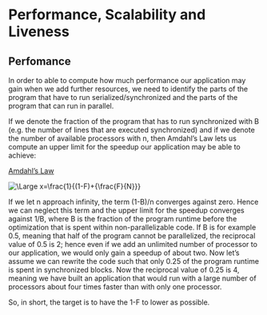 # Performance, Scalability and Liveness

## Perfomance 

In order to able to compute how much performance our application may gain when we add further resources, we need to identify the parts of the program that have to run serialized/synchronized and the parts of the program that can run in parallel.

If we denote the fraction of the program that has to run synchronized with B (e.g. the number of lines that are executed synchronized) and if we denote the number of available processors with n, then Amdahl’s Law lets us compute an upper limit for the speedup our application may be able to achieve:

[Amdahl’s Law](https://it.wikipedia.org/wiki/Legge_di_Amdahl)

![\Large x=\frac{1}{(1-F)+{\frac{F}{N}}}](https://latex.codecogs.com/svg.latex?\Large&space;x=\frac{1}{(1-F)+{\frac{F}{N}}}) 

If we let n approach infinity, the term (1-B)/n converges against zero. Hence we can neglect this term and the upper limit for the speedup converges against 1/B, where B is the fraction of the program runtime before the optimization that is spent within non-parallelizable code. If B is for example 0.5, meaning that half of the program cannot be parallelized, the reciprocal value of 0.5 is 2; hence even if we add an unlimited number of processor to our application, we would only gain a speedup of about two. Now let’s assume we can rewrite the code such that only 0.25 of the program runtime is spent in synchronized blocks. Now the reciprocal value of 0.25 is 4, meaning we have built an application that would run with a large number of processors about four times faster than with only one processor.

So, in short, the target is to have the 1-F to lower as possible.
